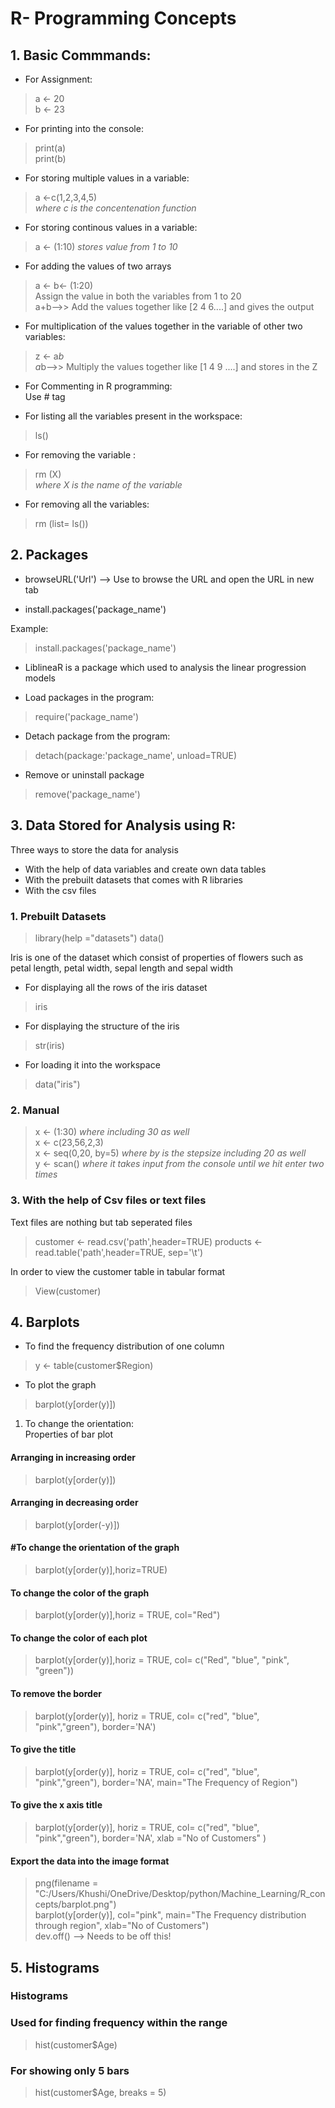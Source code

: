 # R- Programming Concepts

## 1. Basic Commmands:

* For Assignment:
> a <- 20  
  b <- 23

* For printing into the console:
> print(a)  
  print(b)

* For storing multiple values in a variable:
> a <-c(1,2,3,4,5)  
 *where c is the concentenation function*

* For storing continous values in a variable:
> a <- (1:10)
*stores value from 1 to 10*

* For adding the values of two arrays
> a <- b<- (1:20)   
Assign the value in both the variables from 1 to 20  
a+b-->> Add the values together like [2 4 6....] and gives the output

* For multiplication of the values together in the variable of other two variables:
> z <- a*b  
a*b-->> Multiply the values together like [1 4 9 ....] and stores in the Z

* For Commenting in R programming:  
Use # tag 

* For listing all the variables present in the workspace:
>ls()

* For removing the variable :
> rm (X)   
*where X is the name of the variable*

* For removing all the variables:
> rm (list= ls())

## 2. Packages

* browseURL('Url') --> Use to browse the URL and open the URL in new tab

* install.packages('package_name')

Example:
> install.packages('package_name')
* LiblineaR is a package which used to analysis the linear progression models

* Load packages in the program:
> require('package_name')

* Detach package from the program:
> detach(package:'package_name', unload=TRUE)

* Remove or uninstall package
> remove('package_name')

## 3. Data Stored for Analysis using R:

Three ways to store the data for analysis 
* With the help of data variables and create own data tables
* With the prebuilt datasets that comes with R libraries
* With the csv files

### 1. Prebuilt Datasets

> library(help ="datasets")
data()

Iris is one of the dataset which consist of properties of flowers such as petal length, petal width, sepal length and sepal width

* For displaying all the rows of the iris dataset
> iris

* For displaying the structure of the iris
> str(iris)

* For loading it into the workspace
> data("iris")

### 2. Manual
> x <- (1:30) *where including 30 as well*  
> x <- c(23,56,2,3)  
> x <- seq(0,20, by=5) *where by is the stepsize including 20 as well*  
> y <- scan()   *where it takes input from the console until we hit enter two times*

### 3. With the help of Csv files or text files

Text files are nothing but tab seperated files

> customer <- read.csv('path',header=TRUE)
> products <- read.table('path',header=TRUE, sep='\t') 

In order to view the customer table in tabular format

>   View(customer)

## 4. Barplots

* To find the frequency distribution of one column
> y <- table(customer$Region)

* To plot the graph

> barplot(y[order(y)])

1. To change the orientation:  
 Properties of bar plot
#### Arranging in increasing order
> barplot(y[order(y)])

#### Arranging in decreasing order
> barplot(y[order(-y)])

#### #To change the orientation of the graph  
>barplot(y[order(y)],horiz=TRUE)

#### To change the color of the graph  
>barplot(y[order(y)],horiz = TRUE, col="Red")


#### To change the color of each plot
>barplot(y[order(y)],horiz = TRUE, col= c("Red", "blue", "pink", "green"))

#### To remove the border
>barplot(y[order(y)], horiz = TRUE, col= c("red", "blue", "pink","green"), border='NA')

#### To give the title
>barplot(y[order(y)], horiz = TRUE, col= c("red", "blue", "pink","green"), border='NA', main="The Frequency of Region")

#### To give the x axis title  
>barplot(y[order(y)], horiz = TRUE, col= c("red", "blue", "pink","green"), border='NA', xlab ="No of Customers" )

#### Export the data into the image format  

>png(filename = "C:/Users/Khushi/OneDrive/Desktop/python/Machine_Learning/R_concepts/barplot.png")  
barplot(y[order(y)], col="pink", main="The Frequency distribution through region", xlab="No of Customers")  
dev.off() --> Needs to be off this!

## 5. Histograms

### Histograms
### Used for finding frequency within the range
>hist(customer$Age)

### For showing only 5 bars
>hist(customer$Age, breaks = 5)





